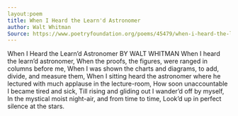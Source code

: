 ```yaml
---
layout:poem
title: When I Heard the Learn'd Astronomer
author: Walt Whitman
Source: https://www.poetryfoundation.org/poems/45479/when-i-heard-the-learnd-astronomer
---
```


When I Heard the Learn’d Astronomer 
BY WALT WHITMAN
When I heard the learn’d astronomer, 
When the proofs, the figures, were ranged in columns before me, 
When I was shown the charts and diagrams, to add, divide, and measure them, 
When I sitting heard the astronomer where he lectured with much applause in the lecture-room, 
How soon unaccountable I became tired and sick, 
Till rising and gliding out I wander’d off by myself, 
In the mystical moist night-air, and from time to time, 
Look’d up in perfect silence at the stars.
